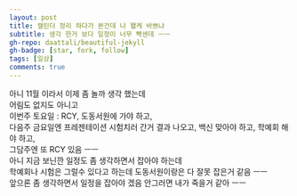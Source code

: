 ```yaml
---
layout: post
title: 캘린더 정리 하다가 본건데 나 왤케 바쁘냐
subtitle: 생각 한거 보다 일정이 너무 빡센데 ㅡㅡ
gh-repo: daattali/beautiful-jekyll
gh-badge: [star, fork, follow]
tags: [일상]
comments: true
---
```


아니 11월 이라서 이제 좀 놀까 생각 했는데  
어림도 없지도 아니고  
이번주 토요일 : RCY, 도동서원에 가야 하고,  
다음주 금요일엔 프레젠테이션 시험치러 간거 결과 나오고, 백신 맞아야 하고, 학예회 해야 하고,  
그담주엔 또 RCY 있음 ㅡㅡ  
아니 지금 보닌깐 일정도 좀 생각하면서 잡아야 하는데  
학예회나 시험은 그럴수 있다고 하는데 도동서원이랑은 다 잘못 잡은거 같음 ㅡㅡ  
앞으론 좀 생각하면서 일정을 잡아야 겠음 안그러면 내가 죽을거 같아 ㅡㅡ  
